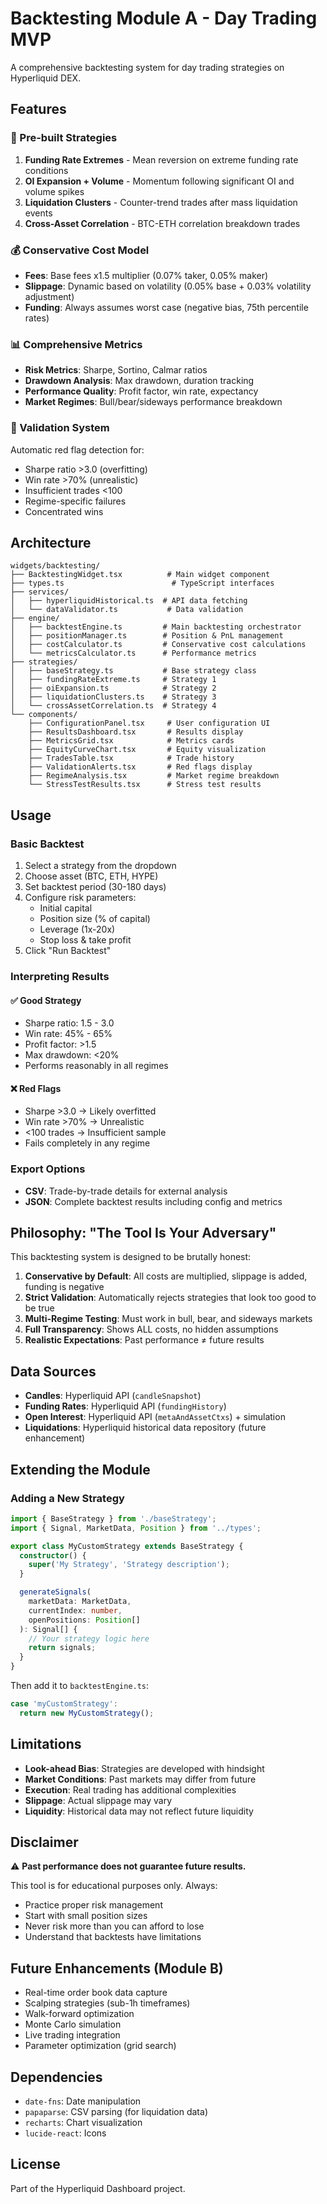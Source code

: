 # Backtesting Module A - Day Trading MVP

A comprehensive backtesting system for day trading strategies on Hyperliquid DEX.

## Features

### 🎯 Pre-built Strategies

1. **Funding Rate Extremes** - Mean reversion on extreme funding rate conditions
2. **OI Expansion + Volume** - Momentum following significant OI and volume spikes
3. **Liquidation Clusters** - Counter-trend trades after mass liquidation events
4. **Cross-Asset Correlation** - BTC-ETH correlation breakdown trades

### 💰 Conservative Cost Model

- **Fees**: Base fees x1.5 multiplier (0.07% taker, 0.05% maker)
- **Slippage**: Dynamic based on volatility (0.05% base + 0.03% volatility adjustment)
- **Funding**: Always assumes worst case (negative bias, 75th percentile rates)

### 📊 Comprehensive Metrics

- **Risk Metrics**: Sharpe, Sortino, Calmar ratios
- **Drawdown Analysis**: Max drawdown, duration tracking
- **Performance Quality**: Profit factor, win rate, expectancy
- **Market Regimes**: Bull/bear/sideways performance breakdown

### 🚨 Validation System

Automatic red flag detection for:
- Sharpe ratio >3.0 (overfitting)
- Win rate >70% (unrealistic)
- Insufficient trades <100
- Regime-specific failures
- Concentrated wins

## Architecture

```
widgets/backtesting/
├── BacktestingWidget.tsx          # Main widget component
├── types.ts                        # TypeScript interfaces
├── services/
│   ├── hyperliquidHistorical.ts  # API data fetching
│   └── dataValidator.ts           # Data validation
├── engine/
│   ├── backtestEngine.ts         # Main backtesting orchestrator
│   ├── positionManager.ts        # Position & PnL management
│   ├── costCalculator.ts         # Conservative cost calculations
│   └── metricsCalculator.ts      # Performance metrics
├── strategies/
│   ├── baseStrategy.ts           # Base strategy class
│   ├── fundingRateExtreme.ts     # Strategy 1
│   ├── oiExpansion.ts            # Strategy 2
│   ├── liquidationClusters.ts    # Strategy 3
│   └── crossAssetCorrelation.ts  # Strategy 4
└── components/
    ├── ConfigurationPanel.tsx     # User configuration UI
    ├── ResultsDashboard.tsx       # Results display
    ├── MetricsGrid.tsx            # Metrics cards
    ├── EquityCurveChart.tsx       # Equity visualization
    ├── TradesTable.tsx            # Trade history
    ├── ValidationAlerts.tsx       # Red flags display
    ├── RegimeAnalysis.tsx         # Market regime breakdown
    └── StressTestResults.tsx      # Stress test results
```

## Usage

### Basic Backtest

1. Select a strategy from the dropdown
2. Choose asset (BTC, ETH, HYPE)
3. Set backtest period (30-180 days)
4. Configure risk parameters:
   - Initial capital
   - Position size (% of capital)
   - Leverage (1x-20x)
   - Stop loss & take profit
5. Click "Run Backtest"

### Interpreting Results

#### ✅ Good Strategy
- Sharpe ratio: 1.5 - 3.0
- Win rate: 45% - 65%
- Profit factor: >1.5
- Max drawdown: <20%
- Performs reasonably in all regimes

#### ❌ Red Flags
- Sharpe >3.0 → Likely overfitted
- Win rate >70% → Unrealistic
- <100 trades → Insufficient sample
- Fails completely in any regime

### Export Options

- **CSV**: Trade-by-trade details for external analysis
- **JSON**: Complete backtest results including config and metrics

## Philosophy: "The Tool Is Your Adversary"

This backtesting system is designed to be brutally honest:

1. **Conservative by Default**: All costs are multiplied, slippage is added, funding is negative
2. **Strict Validation**: Automatically rejects strategies that look too good to be true
3. **Multi-Regime Testing**: Must work in bull, bear, and sideways markets
4. **Full Transparency**: Shows ALL costs, no hidden assumptions
5. **Realistic Expectations**: Past performance ≠ future results

## Data Sources

- **Candles**: Hyperliquid API (`candleSnapshot`)
- **Funding Rates**: Hyperliquid API (`fundingHistory`)
- **Open Interest**: Hyperliquid API (`metaAndAssetCtxs`) + simulation
- **Liquidations**: Hyperliquid historical data repository (future enhancement)

## Extending the Module

### Adding a New Strategy

```typescript
import { BaseStrategy } from './baseStrategy';
import { Signal, MarketData, Position } from '../types';

export class MyCustomStrategy extends BaseStrategy {
  constructor() {
    super('My Strategy', 'Strategy description');
  }

  generateSignals(
    marketData: MarketData,
    currentIndex: number,
    openPositions: Position[]
  ): Signal[] {
    // Your strategy logic here
    return signals;
  }
}
```

Then add it to `backtestEngine.ts`:

```typescript
case 'myCustomStrategy':
  return new MyCustomStrategy();
```

## Limitations

- **Look-ahead Bias**: Strategies are developed with hindsight
- **Market Conditions**: Past markets may differ from future
- **Execution**: Real trading has additional complexities
- **Slippage**: Actual slippage may vary
- **Liquidity**: Historical data may not reflect future liquidity

## Disclaimer

⚠️ **Past performance does not guarantee future results.**

This tool is for educational purposes only. Always:
- Practice proper risk management
- Start with small position sizes
- Never risk more than you can afford to lose
- Understand that backtests have limitations

## Future Enhancements (Module B)

- Real-time order book data capture
- Scalping strategies (sub-1h timeframes)
- Walk-forward optimization
- Monte Carlo simulation
- Live trading integration
- Parameter optimization (grid search)

## Dependencies

- `date-fns`: Date manipulation
- `papaparse`: CSV parsing (for liquidation data)
- `recharts`: Chart visualization
- `lucide-react`: Icons

## License

Part of the Hyperliquid Dashboard project.
